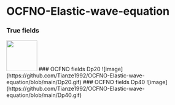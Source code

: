 # OCFNO-Elastic-wave-equation
### True fields
<img src="https://github.com/Tianze1992/OCFNO-Elastic-wave-equation/blob/main/True.gif" width="80" height="80" >
### OCFNO fields Dp20
![image](https://github.com/Tianze1992/OCFNO-Elastic-wave-equation/blob/main/Dp20.gif)
### OCFNO fields Dp40
![image](https://github.com/Tianze1992/OCFNO-Elastic-wave-equation/blob/main/Dp40.gif)

